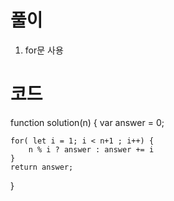# 풀이

1. for문 사용

# 코드

function solution(n) {
var answer = 0;

    for( let i = 1; i < n+1 ; i++) {
        n % i ? answer : answer += i
    }
    return answer;

}

```js

```
